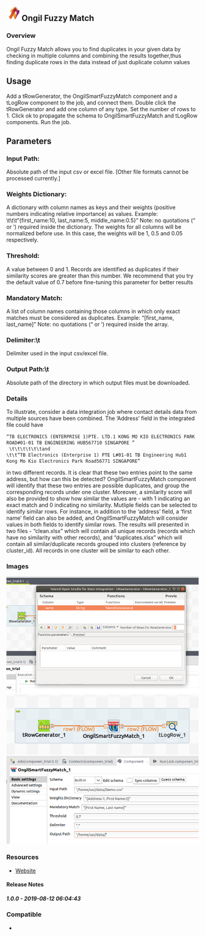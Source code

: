 ## <img src='./logo.jpg' width='40' height='40'>Ongil Fuzzy Match

### Overview
Ongil Fuzzy Match allows you to find duplicates in your given data by checking in multiple columns and combining the results together,thus finding duplicate rows in the data instead of just duplicate column values

## Usage

Add a tRowGenerator, the OngilSmartFuzzyMatch component and a tLogRow component to the job, and connect them.
Double click the tRowGenerator and add one column of any type.
Set the number of rows to 1. 
Click ok to propagate the schema to OngilSmartFuzzyMatch and tLogRow components.
Run the job.

## Parameters


### Input Path:
Absolute path of the input csv or excel file. [Other file formats cannot be processed currently.]

### Weights Dictionary:
A dictionary with column names as keys and their weights (positive numbers indicating relative importance) as values.  Example:
\t\t\t“{first_name:10, last_name:5, middle_name:0.5}”
Note: no quotations (“ or ‘) required inside the dictionary. The weights for all columns will be normalized before use. In this case, the weights will be 1, 0.5 and 0.05 respectively.

### Threshold:
A value between 0 and 1. Records are identified as duplicates if their similarity scores are greater than this number. We recommend that you try the default value of 0.7 before fine-tuning this parameter for better results

### Mandatory Match:
A list of column names containing those columns in which only exact matches must be considered as duplicates.  Example:
“[first_name, last_name]”
Note: no quotations (“ or ‘) required inside the array. 

### Delimiter:\t
Delimiter used in the input csv/excel file.

### Output Path:\t
Absolute path of the directory in which output files must be downloaded.
### Details
To illustrate,  consider a data integration job where contact details data from multiple sources have been combined.  The ‘Address’ field in the integrated file could have

```
“TB ELECTRONICS (ENTERPRISE 1)PTE. LTD.1 KONG MO KIO ELECTRONICS PARK ROAD#01-01 TB ENGINEERING HUB567710 SINGAPORE ”
 \t\t\t\t\t\tand 
\t\t“TB Electronics (Enterprise 1) PTE L#01-01 TB Engineering Hub1 Kong Mo Kio Electronics Park Road56771 SINGAPORE”
```

in two different records. It is clear that these two entries point to the same address, but how can this be detected? 
OngilSmartFuzzyMatch component will identify that these two entries are possible duplicates, and group the corresponding records under one cluster. Moreover, a similarity score will also be provided to show how similar the values are - with 1 indicating an exact match and 0 indicating no similarity. Mutliple fields can be selected to identify similar rows. For instance, in addition to the ‘address’ field, a ‘first name’ field can also be added, and OngilSmartFuzzyMatch will consider values in both fields to identify similar rows. 
The results will presented in two files - “clean.xlsx” which will contain all unique records (records which have no similarity with other records), and “duplicates.xlsx” which will contain all similar/duplicate records grouped into clusters (reference by cluster_id). All records in one cluster will be similar to each other.
### Images
<a href='./screenshots/v_1.0.0__3.jpg'><img src='./screenshots/v_1.0.0__3.jpg' ></a>
<a href='./screenshots/v_1.0.0__2.jpg'><img src='./screenshots/v_1.0.0__2.jpg' ></a>
<a href='./screenshots/v_1.0.0__1.jpg'><img src='./screenshots/v_1.0.0__1.jpg' ></a>


### Resources
 * <a href=https://smartcheck.ongil.io>Website</a>

#### Release Notes

##### 1.0.0 - 2019-08-12 06:04:43

### Compatible
 -